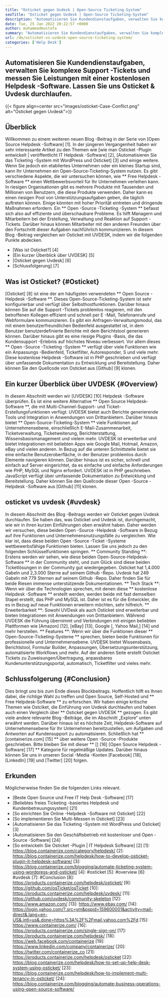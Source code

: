 ```yaml
---
title: "Osticket gegen Uvdesk | Open-Source Ticketing-System" 
seoTitle: "Osticket gegen Uvdesk | Open-Source Ticketing-System" 
description: "Automatisieren Sie Kundendienstaufgaben, verwalten Sie komplexe Support -Tickets und messen Sie Leistungen mit kostenloser Helpdesk -Software. Lassen Sie uns Osticket & Uvdesk durchlaufen." 
date: Tue, 25 Jan 2022 20:22:57 +0000
author: muhammadmustafa
summary: "Automatisieren Sie Kundendienstaufgaben, verwalten Sie komplexe Support -Tickets und messen Sie Leistungen mit einer kostenlosen Helpdesk -Software. Lassen Sie uns Osticket & amp; Uvdesk." 
url: /de/osticket-vs-uvdesk-open-source-ticketing-system/
categories: ['Help Desk']
---
```


## Automatisieren Sie Kundendienstaufgaben, verwalten Sie komplexe Support -Tickets und messen Sie Leistungen mit einer kostenlosen Helpdesk -Software. Lassen Sie uns Osticket & Uvdesk durchlaufen.

{{< figure align=center src="images/osticket-Case-Conflict.png" alt="Osticket gegen Uvdesk">}}


## Überblick
Willkommen zu einem weiteren neuen Blog -Beitrag in der Serie von [Open Source Helpdesk -Software] [1]. In der jüngeren Vergangenheit haben wir sehr interessante Artikel zu den Themen wie [wie man Osticket -Plugin entwickelt | veröffentlicht IT Helpdesk -Software] [2], [Automatisieren Sie das Ticketing -System mit WordPress und Osticket] [3] und einige weitere. Wenn Sie jedoch ein etabliertes Unternehmen oder ein kleines Startup sind, kann Ihr Unternehmen ein Open-Source-Ticketing-System nutzen. Es gibt verschiedene Aspekte, die wir untersuchen können, wie ** Free Helpdesk -Software ** einen Wettbewerbsvorteil für Ihr Unternehmen verleihen kann. In riesigen Organisationen gibt es mehrere Produkte mit Tausenden und Millionen von Benutzern, die diese Produkte verwenden. Daher kann es einen riesigen Pool von Unterstützungsaufgaben geben, die täglich auftreten können. Einige könnten mit hoher Priorität eintreten und dringende Maßnahmen erfordern.
Ein ** Open -Source -Ticketing -System ** befasst sich also auf effiziente und überschaubare Probleme. Es hilft Managern und Mitarbeitern bei der Erstellung, Verwaltung und Reaktion auf Support -Tickets. Darüber hinaus können Mitarbeiter mit den anderen Freunden über den Fortschritt dieser Aufgaben nachführlich kommunizieren. In diesem Blog -Beitrag vergleichen wir Osticket mit UVDESK, indem wir die folgenden Punkte abdecken.
  * [Was ist Osticket?] [4]
  * [Ein kurzer Überblick über UVDESK] [5]
  * [Osticket gegen Uvdesk] [6]
  * [Schlussfolgerung] [7]

## Was ist Osticket? {#Osticket}
[Osticket] [8] ist eine der am häufigsten verwendeten ** Open Source -Helpdesk -Software **. Dieses Open-Source-Ticketing-System ist sehr konfigurierbar und verfügt über Selbsthostfunktionen. Darüber hinaus können Sie auf die Support -Tickets problemlos reagieren, mit den betroffenen Kollegen effizient und schnell per E -Mail, Telefonanrufe und Webformulare kommunizieren. Es gibt ein Anfragen-Verwaltungsmodul, das mit einem benutzerfreundlichen Bedienfeld ausgestattet ist, in dem Benutzer benutzerdefinierte Berichte mit dem Berichtstool generieren können. Darüber hinaus gibt es eine riesige Plugins -Basis, die das Kundensupport -Erlebnis auf höchstes Niveau verbessert.
Vor allem dieses ** Open -Source -Ticketing -System ** verfügt über viele Funktionen wie ein Anpassungs -Bedienfeld, Ticketfilter, Autoresponder, S und viele mehr. Diese kostenlose Helpdesk -Software ist in PHP geschrieben und verfügt über umfassende Dokumentation zu Entwicklung und Bereitstellung. Daher können Sie den Quellcode von Osticket aus [Github] [9] klonen.

## Ein kurzer Überblick über UVDESK {#Overview}
In diesem Abschnitt werden wir [UVDESK] [10] Helpdesk -Software überprüfen. Es ist eine weitere Alternative ** Open Source Helpdesk-Software **, die mit Multi-Channel-Support- und Ticket-Erstellungsfunktionen verfügt. UVDESK bietet auch Berichte generierende Tools und Integration in Anwendungen von Drittanbietern. Darüber hinaus bietet ** Open-Source-Ticketing-System ** viele Funktionen auf Unternehmensebene, einschließlich E-Mail-Zusammenarbeit, Ticketverwaltung, Ticketweiterung, Berichterstattung, Wissensbasismanagement und vielem mehr. UVDESK ist erweiterbar und bietet Integrationen mit beliebten Apps wie Google Mail, Hotmail, Amazon, eBay und vielen anderen. In Bezug auf die unteren Schnittstelle bietet sie eine einfache Benutzeroberfläche, in der Benutzer problemlos durch Elemente navigieren können.
Darüber hinaus ist es sicher, schnell und einfach auf Server eingerichtet, da es einfache und einfache Anforderungen wie PHP, MySQL und Nginx erfordert. UVDESK ist in PHP geschrieben. JavaScript verfügt über umfassende Dokumentation zu Entwicklung und Bereitstellung. Daher können Sie den Quellcode dieser Open -Source -Helpdesk -Software aus [Github] [11] klonen.

## osticket vs uvdesk {#uvdesk}
In diesem Abschnitt des Blog -Beitrags werden wir Osticket gegen Uvdesk durchlaufen. Sie haben das, was Osticket und Uvdesk ist, durchgemacht, wie wir in ihren kurzen Einführungen oben erwähnt haben. Daher werden wir versuchen, diese beiden Open -Source -Helpdesk -Software in Bezug auf ihre Funktionen und Unternehmensnutzungsfälle zu vergleichen. Wie klar ist, dass diese beiden Open -Source -Ticket -Systeme wettbewerbsfähige Funktionen bieten. Lassen Sie uns jedoch zu den folgenden Schlüsselfunktionen springen.
** Community Standing **: Erstens werden wir sehen, wie diese beiden Open-Source-Helpdesk-Software ** in der Community steht, und zum Glück sind diese beiden Ticketlösungen in der Community gut wiedergegeben. Osticket hat 1,4.000 Gabeln und 2,3.000 Sterne auf seinem Github -Repo. Uvdesk hat 249 Gabeln mit 779 Sternen auf seinem Github -Repo. Daher finden Sie für beide Riesen immense unterstützende Dokumentationen.
** Tech Stack **: Wenn wir über die Technologien sprechen, mit denen diese ** kostenlose Helpdesk -Software ** erstellt werden, werden beide mit fast demselben Stapel erstellt, das PHP und MySQL ist. Daher ist es für die Entwickler, die es in Bezug auf neue Funktionen erweitern möchten, sehr hilfreich.
** Erweiterbarkeit **: Sowohl UVDesk als auch Osticket sind erweiterbar und bieten Integrationen mit Anwendungen von Drittanbietern. Während UVDESK die Führung übernimmt und Verbindungen mit einigen beliebten Plattformen wie [Amazon] [12], [eBay] [13], Google [, Yahoo Mail,] [14] und mehr herstellen.
** Features **: Wenn wir über die Funktionen dieser ** Open-Source-Ticketing-Systeme ** sprechen, bieten beide Funktionen für professionelle und Unternehmensebene. UVDESK bietet Wissensbasis, Berichtstool, Formular Builder, Anpassungen, Übersetzungsunterstützung, automatisierte Workflows und mehr. Auf der anderen Seite erstellt Osticket Tickets zu Zuweisungen/Übertragung, anpassbares Kundenunterstützungsportal, automatisch, Ticketfilter und vieles mehr.

## Schlussfolgerung {#Conclusion}
Dies bringt uns bis zum Ende dieses Blockbeitrags. Hoffentlich hilft es Ihnen dabei, die richtige Wahl zu treffen und Open Source, Self-Hosted und ** Free Helpdesk-Software ** zu erforschen. Wir haben einige kritische Themen wie Ostciket, die Einführung von Uvdesk durchlaufen und haben auch einen Vergleich über ** Osticket gegen UVDESK ** gezogen. Es gibt viele andere relevante Blog -Beiträge, die im Abschnitt „Explore“ unten erwähnt werden. Darüber hinaus ist es höchste Zeit, Helpdesk-Software auf Unternehmensebene für Ihr Unternehmen bereitzustellen, um Aufgaben und Antworten auf Kundensupport zu automatisieren.
Schließlich hat ** [containerize.com] [15] ** über weitere Open -Source -Produkte geschrieben. Bitte bleiben Sie mit dieser ** [] [16] [Open Source Helpdesk -Software] [17] ** Kategorie für regelmäßige Updates. Darüber hinaus können Sie uns in unseren Social -Media -Konten [Facebook] [18], [LinkedIn] [19] und [Twitter] [20] folgen.

## Erkunden
Möglicherweise finden Sie die folgenden Links relevant.
  * [Beste Open Source und Free IT Help Desk -Software] [17]
  * [Beliebtes freies Ticketing -basiertes Helpdesk und Kundenbetreuungssystem] [21]
  * [So einrichten Sie Online -Helpdesk -Software mit Osticket] [22]
  * [So implementieren Sie Multi-Messen in Osticket] [23]
  * [Automatisieren Sie das Ticketing -System mit WordPress und Osticket] [3]
  * [Automatisieren Sie den Geschäftsbetrieb mit kostenloser und Open -Source -Software] [24]
  * [So entwickeln Sie Osticket -Plugin | IT Helpdesk Software] [2]
[1]: https://blog.containerize.com/category/helpdesk/
[2]: https://blog.containerize.com/helpdesk/how-to-develop-osticket-plugin-it-helpdesk-software/
[3]: https://blog.containerize.com/blogging/automate-ticketing-system-using-wordpress-and-osticket/
[4]: #osticket
[5]: #overview
[6]: #uvdesk
[7]: #Conclusion
[8]: https://products.containerize.com/helpdesk/osticket/
[9]: https://github.com/osTicket/osTicket
[10]: https://products.containerize.com/helpdesk/uvdesk/
[11]: https://github.com/uvdesk/community-skeleton
[12]: https://www.amazon.com/
[13]: https://www.ebay.com/
[14]: https://login.yahoo.com/?.src=ym&pspid=159600001&activity=mail-direct&.lang=en-US&.intl=us&.done=https%3A%2F%2Fmail.yahoo.com%2Fd
[15]: https://www.containerize.com/
[16]: https://products.containerize.com/single-sign-on/
[17]: https://products.containerize.com/helpdesk/
[18]: https://web.facebook.com/containerize
[19]: https://www.linkedin.com/company/containerize/
[20]: https://twitter.com/containerize_co
[21]: https://products.containerize.com/helpdesk/osticket
[22]: https://blog.containerize.com/helpdesk/how-to-set-up-help-desk-system-using-osticket/
[23]: https://blog.containerize.com/helpdesk/how-to-implement-multi-tenancy-in-osticket/
[24]: https://blog.containerize.com/blogging/automate-business-operations-using-open-source-software/
